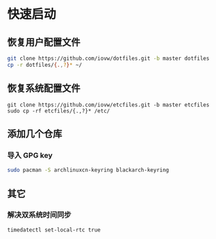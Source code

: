 # 快速启动

## 恢复用户配置文件

```bash
git clone https://github.com/iovw/dotfiles.git -b master dotfiles
cp -r dotfiles/{.,?}* ~/
```

## 恢复系统配置文件

```
git clone https://github.com/iovw/etcfiles.git -b master etcfiles
sudo cp -rf etcfiles/{.,?}* /etc/
```

## 添加几个仓库

### 导入 GPG key

```bash
sudo pacman -S archlinuxcn-keyring blackarch-keyring
```

## 其它

### 解决双系统时间同步

```bash
timedatectl set-local-rtc true
```

